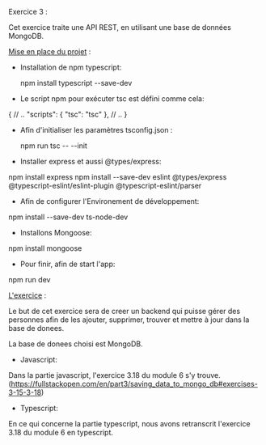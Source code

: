 Exercice 3 : 

Cet exercice traite une API REST, en utilisant une base de données MongoDB.

[Mise en place du projet](#) :

- Installation de npm typescript: 

  npm install typescript --save-dev 

- Le script npm pour exécuter tsc est défini comme cela: 

 {
  // ..
  "scripts": {
    "tsc": "tsc"
  },
  // ..
}

- Afin d'initialiser les paramètres tsconfig.json : 

  npm run tsc -- --init

- Installer express et aussi @types/express:

 npm install express
 npm install --save-dev eslint @types/express @typescript-eslint/eslint-plugin @typescript-eslint/parser

- Afin de configurer l'Environement de développement: 

npm install --save-dev ts-node-dev

- Installons Mongoose:

npm install mongoose

- Pour finir, afin de start l'app: 

npm run dev


[L'exercice](#) :

Le but de cet exercice sera de creer un backend qui puisse gérer des personnes afin de les ajouter, supprimer, trouver et mettre à jour dans la base de donees.

La base de donees choisi est MongoDB.

- Javascript:

 Dans la partie javascript, l'exercice 3.18 du module 6 s'y trouve. (https://fullstackopen.com/en/part3/saving_data_to_mongo_db#exercises-3-15-3-18)

- Typescript: 

En ce qui concerne la partie typescript, nous avons retranscrit l'exercice 3.18 du module 6 en typescript.


